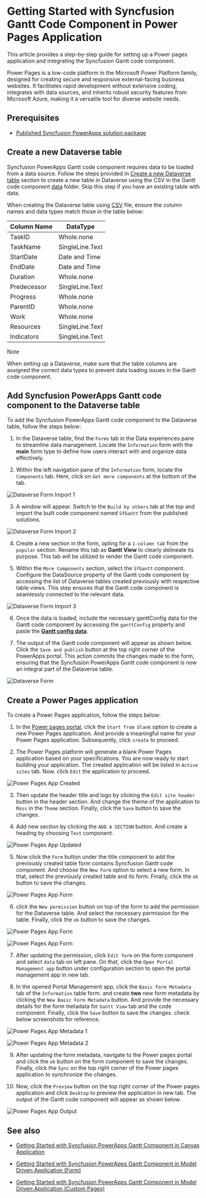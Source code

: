 # Getting Started with Syncfusion Gantt Code Component in Power Pages Application

This article provides a step-by-step guide for setting up a Power pages application and integrating the Syncfusion Gantt code component.

Power Pages is a low-code platform in the Microsoft Power Platform family, designed for creating secure and responsive external-facing business websites. It facilitates rapid development without extensive coding, integrates with data sources, and inherits robust security features from Microsoft Azure, making it a versatile tool for diverse website needs.

## Prerequisites

- [Published Syncfusion PowerApps solution package](../../README.md#deploying-the-solution-package-in-the-powerapps-portal)

## Create a new Dataverse table

Syncfusion PowerApps Gantt code component requires data to be loaded from a data source. Follow the steps provided in [Create a new Dataverse table](../common/faq.md#how-to-create-a-new-dataverse-table) section to create a new table in Dataverse using the CSV in the Gantt code component [data](../../components/gantt/data/ganttData.csv) folder. Skip this step if you have an existing table with data.

When creating the Dataverse table using [CSV](../../components/gantt/data/ganttData.csv) file, ensure the column names and data types match those in the table below:

| Column Name | DataType   |
|-------------|------------|
| TaskID      | Whole.none |
| TaskName    | SingleLine.Text |
| StartDate   | Date and Time |
| EndDate     | Date and Time |
| Duration    | Whole.none |
| Predecessor | SingleLine.Text |
| Progress    | Whole.none |
| ParentID    | Whole.none |
| Work        | Whole.none |
| Resources   | SingleLine.Text |
| Indicators  | SingleLine.Text |

> [!NOTE]
> When setting up a Dataverse, make sure that the table columns are assigned the correct data types to prevent data loading issues in the Gantt code component.

## Add Syncfusion PowerApps Gantt code component to the Dataverse table

To add the Syncfusion PowerApps Gantt code component to the Dataverse table, follow the steps below:

1. In the Dataverse table, find the `Forms` tab in the Data experiences pane to streamline data management. Locate the `Information` form with the **main** form type to define how users interact with and organize data effectively.

2. Within the left navigation pane of the `Information` form, locate the `Components` tab. Here, click on `Get more components` at the bottom of the tab.

![Dataverse Form Import 1](../images/common/MD-PP-Import1.png)

3. A window will appear. Switch to the `Build by others` tab at the top and import the built code component named `SfGantt` from the published solutions.

![Dataverse Form Import 2](../images/gantt/MD-PP-Import2.png)

4. Create a new section in the form, opting for a `1-column tab` from the `popular` section. Rename this tab as **Gantt View** to clearly delineate its purpose. This tab will be utilized to render the Gantt code component.

5. Within the `More Components` section, select the `SfGantt` component. Configure the DataSource property of the Gantt code component by accessing the list of Dataverse tables created previously with respective table views. This step ensures that the Gantt code component is seamlessly connected to the relevant data.

![Dataverse Form Import 3](../images/gantt/MD-PP-Import3.png)

6. Once the data is loaded, include the necessary ganttConfig data for the Gantt code component by accessing the `ganttConfig` property and paste the [**Gantt config data**](../../components/gantt/data/ganttConfig.json).

7. The output of the Gantt code component will appear as shown below. Click the `Save and publish` button at the top right corner of the PowerApps portal. This action commits the changes made to the form, ensuring that the Syncfusion PowerApps Gantt code component is now an integral part of the Dataverse table.

![Dataverse Form](../images/gantt/MD-PP-DataverseForm.png)

## Create a Power Pages application

To create a Power Pages application, follow the steps below:

1. In the [Power pages portal](https://make.powerpages.microsoft.com/), click the `Start from blank` option to create a new Power Pages application. And provide a meaningful name for your Power Pages application. Subsequently, click `create` to proceed.

2. The Power Pages platform will generate a blank Power Pages application based on your specifications. You are now ready to start building your application. The created application will be listed in `Active sites` tab. Now. click `Edit` the application to proceed.

![Power Pages App Created](../images/common/PP-BlankApp.png)

3. Then update the header title and logo by clicking the `Edit site header` button in the header section. And change the theme of the application to `Moss` in the `Theme` section. Finally, click the `Save` button to save the changes.

4. Add new section by clicking the `ADD A SECTION` button. And create a heading by choosing `Text` component.

![Power Pages App Updated](../images/common/PP-Themed.png)

5. Now click the `Form` button under the title component to add the previously created table form contains Syncfusion Gantt code component. And choose the `New Form` option to select a new form. In that, select the previously created table and its form. Finally, click the `ok` button to save the changes.

![Power Pages App Form](../images/gantt/PP-Form1.png)

6. click the `New permission` button on top of the form to add the permission for the Dataverse table. And select the necessary permission for the table. Finally, click the `ok` button to save the changes.

![Power Pages App Form](../images/common/PP-TablePermission1.png)

![Power Pages App Form](../images/gantt/PP-TablePermission2.png)

7. After updating the permission, click `Edit form` on the form component and select `data` tab on left pane. On that, click the `Open Portal Management app` button under configuration section to open the portal management app in new tab.

8. In the opened Portal Management app, click the `Basic Form Metadata` tab of the `Information` table form. and create **two** new form metadata by clicking the `New Basic Form Metadata` button. And provide the necessary details for the form metadata for `Gantt View` tab and the code component. Finally, click the `Save` button to save the changes. check below screenshots for reference.

![Power Pages App Metadata 1](../images/gantt/PP-Metadata1.png)

![Power Pages App Metadata 2](../images/gantt/PP-Metadata2.png)

9. After updating the form metadata, navigate to the Power pages portal and click the `ok` button on the form component to save the changes. Finally, click the `Sync` on the top right corner of the Power pages application to synchronize the changes.

10. Now, click the `Preview` button on the top right corner of the Power pages application and click `Desktop` to preview the application in new tab. The output of the Gantt code component will appear as shown below.

![Power Pages App Output](../images/gantt/PP-Output.png)

## See also

- [Getting Started with Syncfusion PowerApps Gantt Component in Canvas Application](getting-started-with-canvas.md)

- [Getting Started with Syncfusion PowerApps Gantt Component in Model Driven Application (Form)](getting-started-with-model-driven-form.md)

- [Getting Started with Syncfusion PowerApps Gantt Component in Model Driven Application (Custom Pages)](getting-started-with-model-driven-custom-pages.md)
